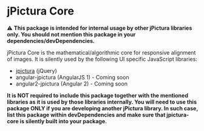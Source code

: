 ﻿# jPictura Core

:warning: **This package is intended for internal usage by other jPictura libraries only. You should not mention this package in your dependencies/devDependencies.**

jPictura Core is the mathematical/algorithmic core for responsive alignment of images. It is silently used by the
following UI specific JavaScript libraries:

* [jpictura](https://github.com/anmarcek/jpictura) (jQuery)
* angular-jpictura (AngularJS 1) - Coming soon
* angular2-jpictura (Angular 2) - Coming soon

**It is NOT required to include this package together with the mentioned libraries as it is used by those libraries internally. You will need to use this package ONLY if you are developing another jPictura library. In such case, list this package within devDependencies and make sure that jpictura-core is silently built into your package.**